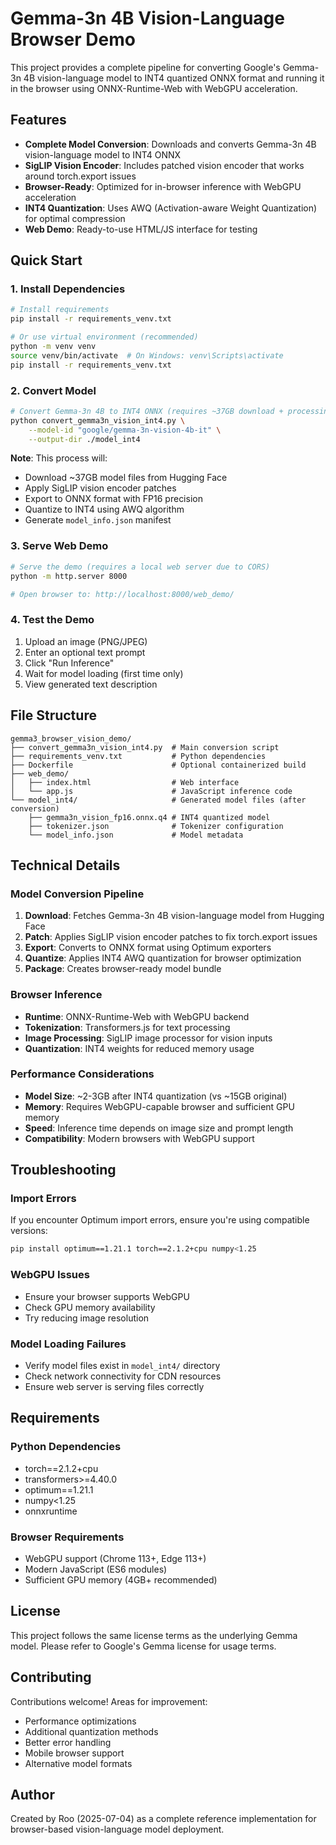 # Gemma-3n 4B Vision-Language Browser Demo

This project provides a complete pipeline for converting Google's Gemma-3n 4B vision-language model to INT4 quantized ONNX format and running it in the browser using ONNX-Runtime-Web with WebGPU acceleration.

## Features

- **Complete Model Conversion**: Downloads and converts Gemma-3n 4B vision-language model to INT4 ONNX
- **SigLIP Vision Encoder**: Includes patched vision encoder that works around torch.export issues
- **Browser-Ready**: Optimized for in-browser inference with WebGPU acceleration
- **INT4 Quantization**: Uses AWQ (Activation-aware Weight Quantization) for optimal compression
- **Web Demo**: Ready-to-use HTML/JS interface for testing

## Quick Start

### 1. Install Dependencies

```bash
# Install requirements
pip install -r requirements_venv.txt

# Or use virtual environment (recommended)
python -m venv venv
source venv/bin/activate  # On Windows: venv\Scripts\activate
pip install -r requirements_venv.txt
```

### 2. Convert Model

```bash
# Convert Gemma-3n 4B to INT4 ONNX (requires ~37GB download + processing time)
python convert_gemma3n_vision_int4.py \
    --model-id "google/gemma-3n-vision-4b-it" \
    --output-dir ./model_int4
```

**Note**: This process will:
- Download ~37GB model files from Hugging Face
- Apply SigLIP vision encoder patches
- Export to ONNX format with FP16 precision
- Quantize to INT4 using AWQ algorithm
- Generate `model_info.json` manifest

### 3. Serve Web Demo

```bash
# Serve the demo (requires a local web server due to CORS)
python -m http.server 8000

# Open browser to: http://localhost:8000/web_demo/
```

### 4. Test the Demo

1. Upload an image (PNG/JPEG)
2. Enter an optional text prompt
3. Click "Run Inference"
4. Wait for model loading (first time only)
5. View generated text description

## File Structure

```
gemma3_browser_vision_demo/
├── convert_gemma3n_vision_int4.py  # Main conversion script
├── requirements_venv.txt           # Python dependencies
├── Dockerfile                      # Optional containerized build
├── web_demo/
│   ├── index.html                  # Web interface
│   └── app.js                      # JavaScript inference code
└── model_int4/                     # Generated model files (after conversion)
    ├── gemma3n_vision_fp16.onnx.q4 # INT4 quantized model
    ├── tokenizer.json              # Tokenizer configuration
    └── model_info.json             # Model metadata
```

## Technical Details

### Model Conversion Pipeline

1. **Download**: Fetches Gemma-3n 4B vision-language model from Hugging Face
2. **Patch**: Applies SigLIP vision encoder patches to fix torch.export issues
3. **Export**: Converts to ONNX format using Optimum exporters
4. **Quantize**: Applies INT4 AWQ quantization for browser optimization
5. **Package**: Creates browser-ready model bundle

### Browser Inference

- **Runtime**: ONNX-Runtime-Web with WebGPU backend
- **Tokenization**: Transformers.js for text processing
- **Image Processing**: SigLIP image processor for vision inputs
- **Quantization**: INT4 weights for reduced memory usage

### Performance Considerations

- **Model Size**: ~2-3GB after INT4 quantization (vs ~15GB original)
- **Memory**: Requires WebGPU-capable browser and sufficient GPU memory
- **Speed**: Inference time depends on image size and prompt length
- **Compatibility**: Modern browsers with WebGPU support

## Troubleshooting

### Import Errors
If you encounter Optimum import errors, ensure you're using compatible versions:
```bash
pip install optimum==1.21.1 torch==2.1.2+cpu numpy<1.25
```

### WebGPU Issues
- Ensure your browser supports WebGPU
- Check GPU memory availability
- Try reducing image resolution

### Model Loading Failures
- Verify model files exist in `model_int4/` directory
- Check network connectivity for CDN resources
- Ensure web server is serving files correctly

## Requirements

### Python Dependencies
- torch==2.1.2+cpu
- transformers>=4.40.0
- optimum==1.21.1
- numpy<1.25
- onnxruntime

### Browser Requirements
- WebGPU support (Chrome 113+, Edge 113+)
- Modern JavaScript (ES6 modules)
- Sufficient GPU memory (4GB+ recommended)

## License

This project follows the same license terms as the underlying Gemma model. Please refer to Google's Gemma license for usage terms.

## Contributing

Contributions welcome! Areas for improvement:
- Performance optimizations
- Additional quantization methods
- Better error handling
- Mobile browser support
- Alternative model formats

## Author

Created by Roo (2025-07-04) as a complete reference implementation for browser-based vision-language model deployment.